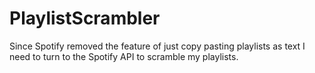 # PlaylistScrambler
Since Spotify removed the feature of just copy pasting playlists as text I need to turn to the Spotify API to scramble my playlists.
